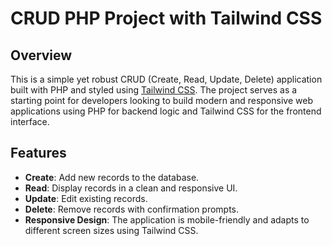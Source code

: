 # CRUD PHP Project with Tailwind CSS

## Overview

This is a simple yet robust CRUD (Create, Read, Update, Delete) application built with PHP and styled using [Tailwind CSS](https://tailwindcss.com/). The project serves as a starting point for developers looking to build modern and responsive web applications using PHP for backend logic and Tailwind CSS for the frontend interface.

## Features

- **Create**: Add new records to the database.
- **Read**: Display records in a clean and responsive UI.
- **Update**: Edit existing records.
- **Delete**: Remove records with confirmation prompts.
- **Responsive Design**: The application is mobile-friendly and adapts to different screen sizes using Tailwind CSS.
